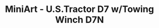 ---
layout: product
title: "MiniArt - U.S.Tractor D7 w/Towing Winch D7N"
price: "5950" 
desc: "N/A"
img_path: "/assets/img/MI35174.jpg"
brand: "N/A"
available: false
special_offer: false
new: false
soon: false
cat: "010000"
subcat: "010100"
subsubcat: "0N/A"
sifra: "MI35174"
popular: true
---